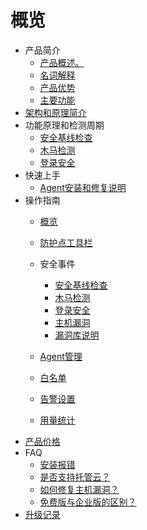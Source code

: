 # 概览


* 产品简介
    * [产品概述。](/uhids/common/overview)
    * [名词解释](/uhids/common/term)
    * [产品优势](/uhids/common/advantage)
    * [主要功能](/uhids/common/function)
* [架构和原理简介](/uhids/architecture)
* 功能原理和检测周期
    * [安全基线检查](/uhids/function/baseline)
    * [木马检测](/uhids/function/muma)
    * [登录安全](/uhids/function/login)
* 快速上手
    * [Agent安装和修复说明](/uhids/quick/agent)
* 操作指南
    * [概览](/uhids/operation/overview)
    * [防护点工具栏](/uhids/operation/buy)
    * 安全事件
        * [安全基线检查](/uhids/operation/events/baseline)
        * [木马检测](/uhids/operation/events/trojan)
        * [登录安全](/uhids/operation/events/login)
        * [主机漏洞](/uhids/operation/events/bug)
        * [漏洞库说明](/uhids/operation/events/cnnvdintroduction)

    * [Agent管理](/uhids/operation/agent)
    * [白名单](/uhids/operation/whitelist)
    * [告警设置](/uhids/operation/alert)
    * [用量统计](/uhids/operation/statistics)
* [产品价格](/uhids/price)
* FAQ
    * [安装报错](/uhids/faq/install)
    * [是否支持托管云？](/uhids/faq/types)
    * [如何修复主机漏洞？](/uhids/faq/bugs)
    * [免费版与企业版的区别？](/uhids/faq/version)
* [升级记录](/uhids/upgrades)
  
